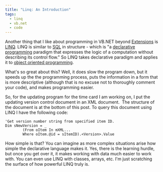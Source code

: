 ```yaml
---
title: "Linq: An Introduction"
tags:
  - linq
  - vb.net
  - code
---
```


Another thing that I like about programming in VB.NET beyond <a href="2012/04/05/extensions-in-vb-net/">Extensions</a> is <a href="http://msdn.microsoft.com/en-us/library/bb308959.aspx">LINQ</a>. LINQ is similar to <a href="http://en.wikipedia.org/wiki/Sql">SQL</a> in structure - which is "a <a href="http://en.wikipedia.org/wiki/Declarative_programming">declarative programming</a> paradigm that expresses the logic of a computation without describing its control flow." So LINQ takes declarative paradigm and applies it to <a href="http://en.wikipedia.org/wiki/Object-oriented_programming">object oriented programming</a>.

What's so great about this? Well, it does slow the program down, but it speeds up the the programming process, puts the information in a form that is more descriptive (although that is no excuse not to thoroughly comment your code), and makes programming easier.

So, for the updating program for the time card I am working on, I put the updating version control document in an XML document.  The structure of the document is at the bottom of this post. To query this document using LINQ I have the following code:

``` vbscript
'Get version number string from specified item ID.
Dim sNewVersion = _
        (From oItem In mXML...
        Where oItem.@id = sItemID).<Version>.Value
```

How simple is that? You can imagine as more complex situations arise how simple the declarative language makes it. Yes, there is the learning hurdle, but once you get over it, it makes working with data much easier to work with. You can even use LINQ with classes, arrays, etc. I'm just scratching the surface of how powerful LINQ truly is.
